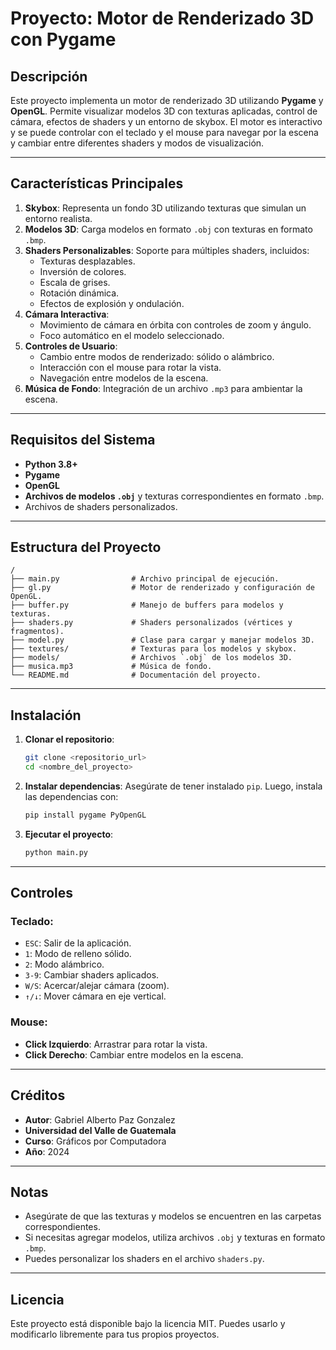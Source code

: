 
# Proyecto: Motor de Renderizado 3D con Pygame

## Descripción

Este proyecto implementa un motor de renderizado 3D utilizando **Pygame** y **OpenGL**. Permite visualizar modelos 3D con texturas aplicadas, control de cámara, efectos de shaders y un entorno de skybox. El motor es interactivo y se puede controlar con el teclado y el mouse para navegar por la escena y cambiar entre diferentes shaders y modos de visualización.

---

## Características Principales

1. **Skybox**: Representa un fondo 3D utilizando texturas que simulan un entorno realista.
2. **Modelos 3D**: Carga modelos en formato `.obj` con texturas en formato `.bmp`.
3. **Shaders Personalizables**: Soporte para múltiples shaders, incluidos:
   - Texturas desplazables.
   - Inversión de colores.
   - Escala de grises.
   - Rotación dinámica.
   - Efectos de explosión y ondulación.
4. **Cámara Interactiva**:
   - Movimiento de cámara en órbita con controles de zoom y ángulo.
   - Foco automático en el modelo seleccionado.
5. **Controles de Usuario**:
   - Cambio entre modos de renderizado: sólido o alámbrico.
   - Interacción con el mouse para rotar la vista.
   - Navegación entre modelos de la escena.
6. **Música de Fondo**: Integración de un archivo `.mp3` para ambientar la escena.

---

## Requisitos del Sistema

- **Python 3.8+**
- **Pygame**
- **OpenGL**
- **Archivos de modelos `.obj`** y texturas correspondientes en formato `.bmp`.
- Archivos de shaders personalizados.

---

## Estructura del Proyecto

```
/
├── main.py                # Archivo principal de ejecución.
├── gl.py                  # Motor de renderizado y configuración de OpenGL.
├── buffer.py              # Manejo de buffers para modelos y texturas.
├── shaders.py             # Shaders personalizados (vértices y fragmentos).
├── model.py               # Clase para cargar y manejar modelos 3D.
├── textures/              # Texturas para los modelos y skybox.
├── models/                # Archivos `.obj` de los modelos 3D.
├── musica.mp3             # Música de fondo.
└── README.md              # Documentación del proyecto.
```

---

## Instalación

1. **Clonar el repositorio**:
   ```bash
   git clone <repositorio_url>
   cd <nombre_del_proyecto>
   ```

2. **Instalar dependencias**:
   Asegúrate de tener instalado `pip`. Luego, instala las dependencias con:
   ```bash
   pip install pygame PyOpenGL
   ```

3. **Ejecutar el proyecto**:
   ```bash
   python main.py
   ```

---

## Controles

### Teclado:
- `ESC`: Salir de la aplicación.
- `1`: Modo de relleno sólido.
- `2`: Modo alámbrico.
- `3-9`: Cambiar shaders aplicados.
- `W/S`: Acercar/alejar cámara (zoom).
- `↑/↓`: Mover cámara en eje vertical.

### Mouse:
- **Click Izquierdo**: Arrastrar para rotar la vista.
- **Click Derecho**: Cambiar entre modelos en la escena.

---

## Créditos

- **Autor**: Gabriel Alberto Paz Gonzalez
- **Universidad del Valle de Guatemala**
- **Curso**: Gráficos por Computadora
- **Año**: 2024

---

## Notas

- Asegúrate de que las texturas y modelos se encuentren en las carpetas correspondientes.
- Si necesitas agregar modelos, utiliza archivos `.obj` y texturas en formato `.bmp`.
- Puedes personalizar los shaders en el archivo `shaders.py`.

---

## Licencia

Este proyecto está disponible bajo la licencia MIT. Puedes usarlo y modificarlo libremente para tus propios proyectos.
